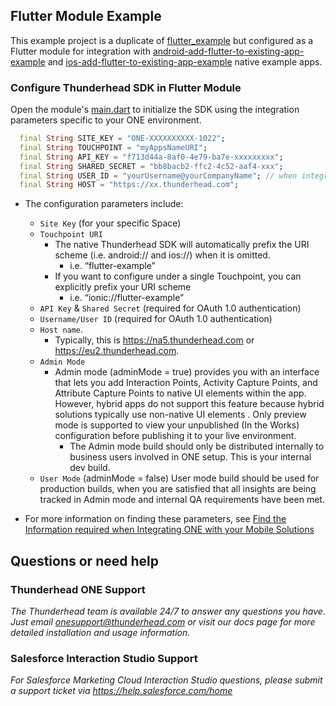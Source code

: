 ## Flutter Module Example 

This example project is a duplicate of [flutter_example](https://github.com/thunderheadone/one-sdk-flutter/blob/master/examples/flutter_example) but configured as a Flutter module for integration with [android-add-flutter-to-existing-app-example](https://github.com/thunderheadone/one-sdk-flutter/blob/master/examples/android-add-flutter-to-existing-app-example) and [ios-add-flutter-to-existing-app-example](https://github.com/thunderheadone/one-sdk-flutter/blob/master/examples/ios-add-flutter-to-existing-app-example) native example apps.  

### Configure Thunderhead SDK in Flutter Module
Open the module's [main.dart](https://github.com/thunderheadone/one-sdk-flutter/blob/master/examples/flutter_module_example/lib/main.dart#L48)
to initialize the SDK using the integration parameters specific to your ONE environment.

```dart
  final String SITE_KEY = "ONE-XXXXXXXXXX-1022";
  final String TOUCHPOINT = "myAppsNameURI";
  final String API_KEY = "f713d44a-8af0-4e79-ba7e-xxxxxxxxx";
  final String SHARED_SECRET = "bb8bacb2-ffc2-4c52-aaf4-xxx";
  final String USER_ID = "yourUsername@yourCompanyName"; // when integrating with Interaction Studio use a numeric user id - see https://eu2.thunderhead.com/one/help/interaction-studio/how-do-i/mobile/one_integrate_mobile_find_integration_info/#username-user-id
  final String HOST = "https://xx.thunderhead.com";
```
* The configuration parameters include:
    * `Site Key` (for your specific Space)
    * `Touchpoint URI`
        * The native Thunderhead SDK will automatically prefix the URI scheme (i.e. android:// and ios://) when it is omitted. 
            * i.e. “flutter-example”
        * If you want to configure under a single Touchpoint, you can explicitly prefix your URI scheme 
            * i.e. “ionic://flutter-example”
    * `API Key` & `Shared Secret` (required for OAuth 1.0 authentication)
    * `Username/User ID` (required for OAuth 1.0 authentication)
    * `Host name`. 
        * Typically, this is https://na5.thunderhead.com or https://eu2.thunderhead.com.
    * `Admin Mode`
        * Admin mode (adminMode = true) provides you with an interface that lets you add Interaction Points, Activity Capture Points, and Attribute Capture Points to native UI elements within the app. However, hybrid apps do not support this feature because hybrid solutions typically use  non-native UI elements . Only preview mode is supported to view your unpublished (In the Works) configuration before publishing it to your live environment.
            * The Admin mode build should only be distributed internally to business users involved in ONE setup. This is your internal dev build.
    * `User Mode` (adminMode = false) User mode build should be used for production builds, when you are satisfied that all insights are being tracked in Admin mode and internal QA requirements have been met.
    
* For more information on finding these parameters, see [Find the Information required when Integrating ONE with your Mobile Solutions](https://na5.thunderhead.com/one/help/conversations/how-do-i/mobile/one_integrate_mobile_find_integration_info/)

## Questions or need help

### Thunderhead ONE Support
_The Thunderhead team is available 24/7 to answer any questions you have. Just email onesupport@thunderhead.com or visit our docs page for more detailed installation and usage information._

### Salesforce Interaction Studio Support
_For Salesforce Marketing Cloud Interaction Studio questions, please submit a support ticket via https://help.salesforce.com/home_
